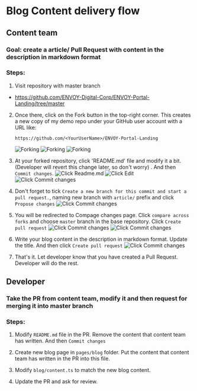 # Blog Content delivery flow

## Content team

### Goal: create a article/ Pull Request with content in the description in markdown format

### Steps:

1. Visit repository with master branch

- https://github.com/ENVOY-Digital-Corp/ENVOY-Portal-Landing/tree/master

2. Once there, click on the Fork button in the top-right corner. This creates a new copy of my demo repo under your GitHub user account with a URL like:

   `https://github.com/<YourUserName>/ENVOY-Portal-Landing`

   ![Forking](https://user-images.githubusercontent.com/16593431/282365876-a50b73a0-23a3-4592-90aa-e13b708a7e46.png)
   ![Forking](https://user-images.githubusercontent.com/16593431/282366239-039aefd6-4be0-4816-9538-d58fcfce79a3.png)
   ![Forking](https://user-images.githubusercontent.com/16593431/282366643-d362bc62-3a1c-4a3e-bc50-377abf03dca3.png)

3. At your forked repository, click 'README.md' file and modify it a bit. (Developer will revert this change later, so don't worry) . And then `Commit changes`.
   ![Click Readme.md](https://user-images.githubusercontent.com/16593431/281625008-59a5625d-86fa-4fc3-9a43-05b2b99c5bbd.png)
   ![Click Edit](https://user-images.githubusercontent.com/16593431/281942246-e449d03b-f6dd-46fb-912b-69dd5c4f5acf.png)
   ![Click Commit changes](https://user-images.githubusercontent.com/16593431/281942319-5ec344d4-42e1-45b9-a7e3-dbef60c90f5b.png)

4. Don't forget to tick `Create a new branch for this commit and start a pull request.`, naming new branch with `article/` prefix and click `Propose changes`
   ![Click Commit changes](https://user-images.githubusercontent.com/16593431/281942399-1a050b63-d802-452d-b88d-3c014188125f.png)
5. You will be redirected to Compage changes page. Click `compare across forks` and choose `master` branch in the base repository. Click `Create pull request`
   ![Click Commit changes](https://user-images.githubusercontent.com/16593431/282367437-0c269340-9c8f-4cf5-af41-8ca2ee6aa96f.png)
   ![Click Commit changes](https://user-images.githubusercontent.com/16593431/282367671-7b38ac03-72c7-42e1-91a3-dcd353004ac1.png)

6. Write your blog content in the description in markdown format. Update the title. And then click `Create pull request`
   ![Click Commit changes](https://user-images.githubusercontent.com/16593431/282368286-6acf043c-4c77-48dd-971a-4f23f8c2d819.png)
7. That's it. Let developer know that you have created a Pull Request. Developer will do the rest.

## Developer

### Take the PR from content team, modify it and then request for merging it into master branch

### Steps:

1. Modify `README.md` file in the PR. Remove the content that content team has written. And then `Commit changes`

2. Create new blog page in `pages/blog` folder. Put the content that content team has written in the PR into this file.

3. Modify `blog/content.ts` to match the new blog content.

4. Update the PR and ask for review.
